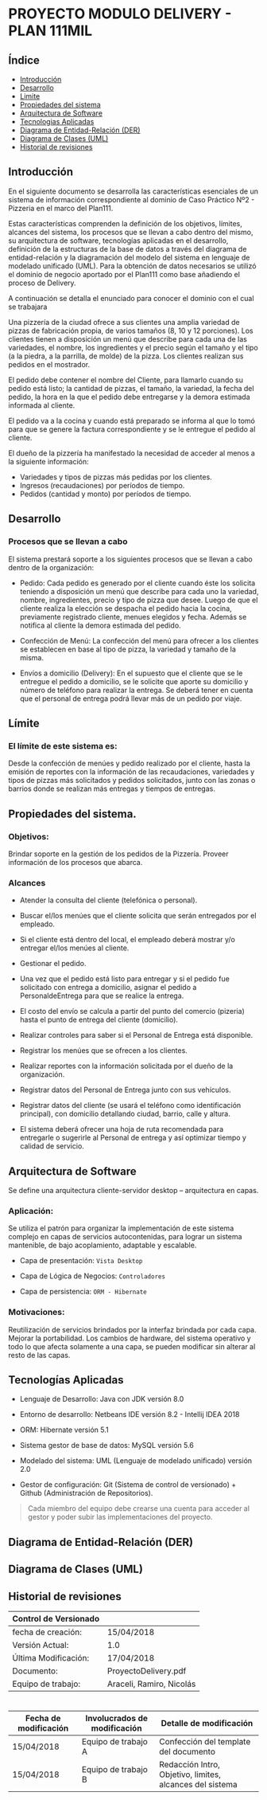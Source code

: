 # PROYECTO MODULO DELIVERY - PLAN 111MIL

## Índice

* [Introducción](#introduccion)
* [Desarrollo](#desarrollo)
* [Limite](#limite)
* [Propiedades del sistema](#propiedades-del-sistema)
* [Arquitectura de Software](#arquitectura-de-software)
* [Tecnologias Aplicadas](#tecnologias-aplicadas)
* [Diagrama de Entidad-Relación (DER)](#diagrama-de-entidad-relacion-der)
* [Diagrama de Clases (UML)](#diagrama-de-clases-uml)
* [Historial de revisiones](#historial-de-revisiones)

## Introducción

En el siguiente documento se desarrolla las características esenciales de un sistema de información correspondiente al dominio de Caso Práctico Nº2 - Pizzeria en el marco del Plan111. 

Estas características comprenden la definición de los objetivos, límites, alcances del sistema, los procesos que se llevan a cabo dentro del mismo, su arquitectura de software, tecnologías aplicadas en el desarrollo, definición de la estructuras de la base de datos a través del diagrama de entidad-relación y la diagramación del modelo del sistema en lenguaje de modelado unificado (UML).
Para la obtención de datos necesarios se utilizó el dominio de negocio aportado por el Plan111 como base añadiendo el proceso de Delivery.

A continuación se detalla el enunciado para conocer el dominio con el cual se trabajara

Una pizzería de la ciudad ofrece a sus clientes una amplia variedad de pizzas de fabricación propia, de varios tamaños (8, 10 y 12 porciones). Los clientes tienen a disposición un menú que describe para cada una de las variedades, el nombre, los ingredientes y el precio según el tamaño y el tipo (a la piedra, a la parrilla, de molde) de la pizza. Los clientes realizan sus pedidos en el mostrador.

El pedido debe contener el nombre del Cliente, para llamarlo cuando su pedido está listo; la cantidad de pizzas, el tamaño, la variedad, la fecha del pedido, la hora en la que el pedido debe entregarse y la demora estimada informada al cliente.

El pedido va a la cocina y cuando está preparado se informa al que lo tomó para que se genere la factura correspondiente y se le entregue el pedido al cliente.

El dueño de la pizzería ha manifestado la necesidad de acceder al menos a la siguiente información:

* Variedades y tipos de pizzas más pedidas por los clientes.
* Ingresos (recaudaciones) por períodos de tiempo.
* Pedidos (cantidad y monto) por períodos de tiempo.

## Desarrollo

### Procesos que se llevan a cabo

El sistema prestará soporte a los siguientes procesos que se llevan a cabo dentro de la organización:

* Pedido: Cada pedido es generado por el cliente cuando éste los solicita teniendo a disposición un menú que describe para cada uno la variedad, nombre, ingredientes, precio y tipo de pizza que desee. Luego de que el cliente realiza la elección se despacha el pedido hacia la cocina, previamente registrado cliente, menues elegidos y fecha. Además se notifica al cliente la demora estimada del pedido.

* Confección de Menú: La confección del menú para ofrecer a los clientes se establecen en base al tipo de pizza, la variedad y tamaño de la misma.

* Envíos a domicilio (Delivery): En el supuesto que el cliente que se le entregue el pedido a domicilio, se le solicite que aporte su domicilio y número de teléfono para realizar la entrega. Se deberá tener en cuenta que el personal de entrega podrá llevar más de un pedido por viaje.

## Límite

### El límite de este sistema es:

Desde la confección de menúes y pedido realizado por el cliente, hasta la emisión de reportes con la información de las recaudaciones, variedades y tipos de pizzas más solicitados y pedidos solicitados, junto con las zonas o barrios donde se realizan más entregas y tiempos de entregas.

## Propiedades del sistema.

### Objetivos: 

Brindar soporte en la gestión de los pedidos de la Pizzería. Proveer información de los procesos que abarca.

### Alcances

* Atender la consulta del cliente (telefónica o personal).

* Buscar el/los menúes que el cliente solicita que serán entregados por el empleado.

* Si el cliente está dentro del local, el empleado deberá mostrar y/o entregar el/los menúes al cliente.

* Gestionar el pedido.

* Una vez que el pedido está listo para entregar y si el pedido fue solicitado con entrega a domicilio, asignar el pedido a PersonaldeEntrega para que se realice la entrega.

* El costo del envío se calcula a partir del punto del comercio (pizeria) hasta el punto de entrega del cliente (domicilio).

* Realizar controles para saber si el Personal de Entrega está disponible.

* Registrar los menúes que se ofrecen a los clientes.

* Realizar reportes con la información solicitada por el dueño de la organización.

* Registrar datos del Personal de Entrega junto con sus vehículos.

* Registrar datos del cliente (se usará el teléfono como identificación principal), con domicilio detallando ciudad, barrio, calle y altura.

* El sistema deberá ofrecer una hoja de ruta recomendada para entregarle o sugerirle al Personal de entrega y así optimizar tiempo y calidad de servicio.

## Arquitectura de Software
Se define una arquitectura cliente-servidor desktop – arquitectura en capas.

### Aplicación:
Se utiliza el patrón para organizar la implementación de este sistema complejo en capas de servicios autocontenidas, para lograr un sistema mantenible, de bajo acoplamiento, adaptable y escalable.

* Capa de presentación: `Vista Desktop`

* Capa de Lógica de Negocios: `Controladores`

* Capa de persistencia: `ORM - Hibernate`

### Motivaciones:

Reutilización de servicios brindados por la interfaz brindada por cada capa. Mejorar la portabilidad. Los cambios de hardware, del sistema operativo y todo lo que afecta solamente a una capa, se pueden modificar sin alterar al resto de las capas.

## Tecnologías Aplicadas

* Lenguaje de Desarrollo: Java con JDK versión 8.0

* Entorno de desarrollo: Netbeans IDE versión 8.2 - Intellij IDEA 2018

* ORM: Hibernate versión 5.1

* Sistema gestor de base de datos: MySQL versión 5.6

* Modelado del sistema: UML (Lenguaje de modelado unificado) versión 2.0

* Gestor de configuración: Git (Sistema de control de versionado) + Github (Administración de Repositorios).

> Cada miembro del equipo debe crearse una cuenta para acceder al gestor y poder subir las implementaciones del proyecto.

## Diagrama de Entidad-Relación (DER)

## Diagrama de Clases (UML)
 
## Historial de revisiones

|Control de Versionado  |                           |
|-----------------------|---------------------------|
| fecha de creación:    | 15/04/2018                |
| Versión Actual:       | 1.0                       |
| Última Modificación:  | 17/04/2018                |
| Documento:            | ProyectoDelivery.pdf      |
|Equipo de trabajo:     | Araceli, Ramiro, Nicolás  |

# 

|Fecha de modificación  |Involucrados de modificación| Detalle de modificación |
|-----------------------|---------------------------|---------------------------|
| 15/04/2018    | Equipo de trabajo A | Confección del template del documento |
| 15/04/2018    | Equipo de trabajo B | Redacción Intro, Objetivo, limites, alcances del sistema |